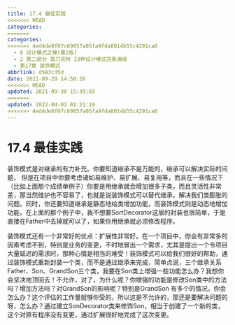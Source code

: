 ```yaml
---
title: 17.4 最佳实践
<<<<<<< HEAD
categories:
=======
categories: 
>>>>>>> 4ed4de8f07c69857a05fa9fda8014b55c4291ca0
  - 8 设计模式之禅(第2版)
  - 2 第二部分 真刀实枪 23种设计模式完美演绎
  - 第17章 装饰模式
abbrlink: d583c35d
date: 2021-09-29 14:50:26
<<<<<<< HEAD
updated: 2021-09-30 15:39:03
=======
updated: 2022-04-03 01:21:19
>>>>>>> 4ed4de8f07c69857a05fa9fda8014b55c4291ca0
---
```

# 17.4 最佳实践
装饰模式是对继承的有力补充。你要知道继承不是万能的，继承可以解决实际的问题， 但是在项目中你要考虑诸如易维护、易扩展、易复用等，而且在一些情况下（比如上面那个成绩单例子）你要是用继承就会增加很多子类，而且灵活性非常差，那当然维护也不容易了，也就是说装饰模式可以替代继承，解决我们类膨胀的问题。同时，你还要知道继承是静态地给类增加功能，而装饰模式则是动态地增加功能，在上面的那个例子中，我不想要SortDecorator这层的封装也很简单，于是直接在Father中去掉就可以了，如果你用继承就必须修改程序。

装饰模式还有一个非常好的优点：扩展性非常好。在一个项目中，你会有非常多的因素考虑不到，特别是业务的变更，不时地冒出一个需求，尤其是提出一个令项目大量延迟的需求时，那种心情是相当的难受！装饰模式可以给我们很好的帮助，通过装饰模式重新封装一个类，而不是通过继承来完成，简单点说，三个继承关系Father、Son、GrandSon三个类，我要在Son类上增强一些功能怎么办？我想你会坚决地顶回去！不允许，对了，为什么呢？你增强的功能是修改Son类中的方法吗？增加方法吗？对GrandSon的影响呢？特别是GrandSon 有多个的情况，你会怎么办？这个评估的工作量就够你受的，所以这是不允许的，那还是要解决问题的呀，怎么办？通过建立SonDecorator类来修饰Son，相当于创建了一个新的类，这个对原有程序没有变更，通过扩展很好地完成了这次变更。

